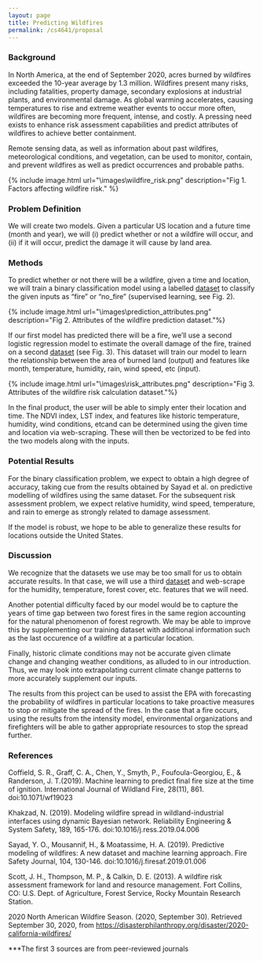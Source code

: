 ```yaml
---
layout: page
title: Predicting Wildfires
permalink: /cs4641/proposal
---
```


### Background 

In North America, at the end of September 2020, acres burned by wildfires exceeded the 10-year average by 1.3 million. Wildfires present many risks, including fatalities, property damage, secondary explosions at industrial plants, and environmental damage. As global warming accelerates, causing temperatures to rise and extreme weather events to occur more often, wildfires are becoming more frequent, intense, and costly. A pressing need exists to enhance risk assessment capabilities and predict attributes of wildfires to achieve better containment. 

Remote sensing data, as well as information about past wildfires, meteorological conditions, and vegetation, can be used to monitor, contain, and prevent wildfires as well as predict occurrences and probable paths.

{% include image.html url="\images\wildfire_risk.png" description="Fig 1. Factors affecting wildfire risk." %}

### Problem Definition 

We will create two models. Given a particular US location and a future time (month and year), we will (i) predict whether or not a wildfire will occur, and (ii) if it will occur, predict the damage it will cause by land area. 

### Methods

To predict whether or not there will be a wildfire, given a time and location, we will train a binary classification model using a labelled [dataset](https://github.com/ouladsayadyounes/WildFires/blob/master/WildFires_DataSet.csv) to classify the given inputs as “fire” or “no_fire” (supervised learning, see Fig. 2). 

{% include image.html url="\images\prediction_attributes.png" description="Fig 2. Attributes of the wildfire prediction dataset."%}

If our first model has predicted there will be a fire, we’ll use a second logistic regression model to estimate the overall damage of the fire, trained on a second [dataset](https://www.kaggle.com/elikplim/forest-fires-data-set) (see Fig. 3). This dataset will train our model to learn the relationship between the area of burned land (output) and features like month, temperature, humidity, rain, wind speed, etc (input). 

{% include image.html url="\images\risk_attributes.png" description="Fig 3. Attributes of the wildfire risk calculation dataset."%}


In the final product, the user will be able to simply enter their location and time. The NDVI index, LST index, and features like historic temperature, humidity, wind conditions, etcand can be determined using the given time and location via web-scraping. These will then be vectorized to be fed into the two models along with the inputs.

### Potential Results

For the binary classification problem, we expect to obtain a high degree of accuracy, taking cue from the results obtained by Sayad et al. on predictive modelling of wildfires using the same dataset. For the subsequent risk assessment problem, we expect relative humidity, wind speed, temperature, and rain to emerge as strongly related to damage assessment.

If the model is robust, we hope to be able to generalize these results for locations outside the United States. 

### Discussion

We recognize that the datasets we use may be too small for us to obtain accurate results. In that case, we will use a third [dataset](https://www.kaggle.com/rtatman/188-million-us-wildfires) and web-scrape for the humidity, temperature, forest cover, etc. features that we will need. 
 
Another potential difficulty faced by our model would be to capture the years of time gap between two forest fires in the same region accounting for the natural phenomenon of forest regrowth. We may be able to improve this by supplementing our training dataset with additional information such as the last occurence of a wildfire at a particular location.
 
Finally, historic climate conditions may not be accurate given climate change and changing weather conditions, as alluded to in our introduction. Thus, we may look into extrapolating current climate change patterns to more accurately supplement our inputs.
 
The results from this project can be used to assist the EPA with forecasting the probability of wildfires in particular locations to take proactive measures to stop or mitigate the spread of the fires. In the case that a fire occurs, using the results from the intensity model, environmental organizations and firefighters will be able to gather appropriate resources to stop the spread further.
 
### References 
Coffield, S. R., Graff, C. A., Chen, Y., Smyth, P., Foufoula-Georgiou, E., & Randerson, J. T.(2019). Machine learning to predict final fire size at the time of ignition. International Journal of Wildland Fire, 28(11), 861. doi:10.1071/wf19023

Khakzad, N. (2019). Modeling wildfire spread in wildland-industrial interfaces using dynamic Bayesian network. Reliability Engineering & System Safety, 189, 165-176. doi:10.1016/j.ress.2019.04.006

Sayad, Y. O., Mousannif, H., & Moatassime, H. A. (2019). Predictive modeling of wildfires: A new dataset and machine learning approach. Fire Safety Journal, 104, 130-146. doi:10.1016/j.firesaf.2019.01.006

Scott, J. H., Thompson, M. P., & Calkin, D. E. (2013). A wildfire risk assessment framework for land and resource management. Fort Collins, CO: U.S. Dept. of Agriculture, Forest Service, Rocky Mountain Research Station.

2020 North American Wildfire Season. (2020, September 30). Retrieved September 30, 2020, from https://disasterphilanthropy.org/disaster/2020-california-wildfires/

***The first 3 sources are from peer-reviewed journals

